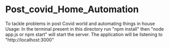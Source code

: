 # Post_covid_Home_Automation
To tackle problems in post Covid world and automating things in house
Usage:
In the terminal present in this directory run "npm install" then "node app.js or npm start" will start the server.
The application will be listening to "http://localhost:3000"
